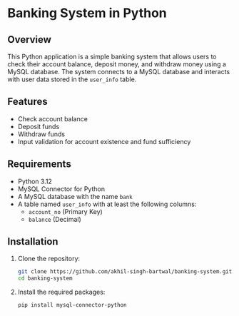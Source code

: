 # Banking System in Python

## Overview
This Python application is a simple banking system that allows users to check their account balance, deposit money, and withdraw money using a MySQL database. The system connects to a MySQL database and interacts with user data stored in the `user_info` table.

## Features
- Check account balance
- Deposit funds
- Withdraw funds
- Input validation for account existence and fund sufficiency

## Requirements
- Python 3.12
- MySQL Connector for Python
- A MySQL database with the name `bank`
- A table named `user_info` with at least the following columns:
  - `account_no` (Primary Key)
  - `balance` (Decimal)

## Installation
1. Clone the repository:
   ```bash
   git clone https://github.com/akhil-singh-bartwal/banking-system.git
   cd banking-system
2. Install the required packages:
   ```bash
   pip install mysql-connector-python
